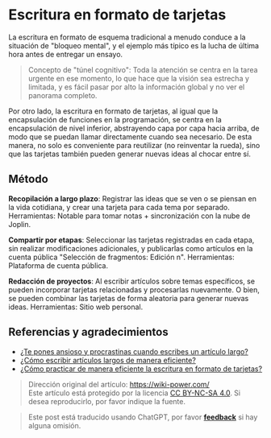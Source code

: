 # Escritura en formato de tarjetas

La escritura en formato de esquema tradicional a menudo conduce a la situación de "bloqueo mental", y el ejemplo más típico es la lucha de última hora antes de entregar un ensayo.

> Concepto de "túnel cognitivo":
> Toda la atención se centra en la tarea urgente en ese momento, lo que hace que la visión sea estrecha y limitada, y es fácil pasar por alto la información global y no ver el panorama completo.

Por otro lado, la escritura en formato de tarjetas, al igual que la encapsulación de funciones en la programación, se centra en la encapsulación de nivel inferior, abstrayendo capa por capa hacia arriba, de modo que se puedan llamar directamente cuando sea necesario.
De esta manera, no solo es conveniente para reutilizar (no reinventar la rueda), sino que las tarjetas también pueden generar nuevas ideas al chocar entre sí.

## Método

**Recopilación a largo plazo**: Registrar las ideas que se ven o se piensan en la vida cotidiana, y crear una tarjeta para cada tema por separado.
Herramientas: Notable para tomar notas + sincronización con la nube de Joplin.

**Compartir por etapas**: Seleccionar las tarjetas registradas en cada etapa, sin realizar modificaciones adicionales, y publicarlas como artículos en la cuenta pública "Selección de fragmentos: Edición n".
Herramientas: Plataforma de cuenta pública.

**Redacción de proyectos**: Al escribir artículos sobre temas específicos, se pueden incorporar tarjetas relacionadas y procesarlas nuevamente. O bien, se pueden combinar las tarjetas de forma aleatoria para generar nuevas ideas.
Herramientas: Sitio web personal.

## Referencias y agradecimientos

- [¿Te pones ansioso y procrastinas cuando escribes un artículo largo?](https://mp.weixin.qq.com/s?__biz=MzIyODI1MzYyNA==&mid=2653540173&idx=1&sn=5b1e1f667a261bcc4888e682d7fbf1e1&scene=21##wechat_redirect)
- [¿Cómo escribir artículos largos de manera eficiente?](https://mp.weixin.qq.com/s?__biz=MzIyODI1MzYyNA==&mid=2653540684&idx=1&sn=36a64c276264680fa54f060970118f94&chksm=f389bb9bc4fe328d4bc245718e086a40b9ba27ace93e967bc9de281d06802264f88f8a8b60dd&token=1659679493&lang=zh_CN&scene=21##wechat_redirect)
- [¿Cómo practicar de manera eficiente la escritura en formato de tarjetas?](https://mp.weixin.qq.com/s/x2BMqr6n4t4ezW4sTTNqzg)

> Dirección original del artículo: <https://wiki-power.com/>  
> Este artículo está protegido por la licencia [CC BY-NC-SA 4.0](https://creativecommons.org/licenses/by/4.0/deed.zh). Si desea reproducirlo, por favor indique la fuente.

> Este post está traducido usando ChatGPT, por favor [**feedback**](https://github.com/linyuxuanlin/Wiki_MkDocs/issues/new) si hay alguna omisión.